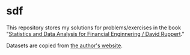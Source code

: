 sdf
======
This repository stores my solutions for problems/exercises in the book "[Statistics and Data Analysis for Financial Enginnering / David Ruppert](https://www.google.co.jp/url?sa=t&rct=j&q=&esrc=s&source=web&cd=1&cad=rja&uact=8&ved=0CB8QFjAA&url=http%3A%2F%2Fwww.springer.com%2Fstatistics%2Fbusiness%2C%2Beconomics%2B%2526%2Bfinance%2Fbook%2F978-1-4419-7786-1&ei=b-JWVNXWEOHWmAXM4ILoDA&usg=AFQjCNEX2IIqxMETBDpvZnCTwbg9gEeyhA&bvm=bv.78597519,d.dGY)."

Datasets are copied from [the author's website](http://people.orie.cornell.edu/davidr/SDAFE/index.html).
